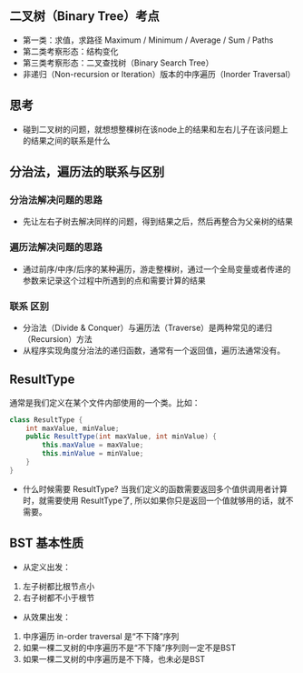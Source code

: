 ## 二叉树（Binary Tree）考点
- 第一类：求值，求路径 Maximum / Minimum / Average / Sum / Paths
- 第二类考察形态：结构变化
- 第三类考察形态：二叉查找树（Binary Search Tree）
- 非递归（Non-recursion or Iteration）版本的中序遍历（Inorder Traversal）

## 思考
- 碰到二叉树的问题，就想想整棵树在该node上的结果和左右儿子在该问题上的结果之间的联系是什么

## 分治法，遍历法的联系与区别
### 分治法解决问题的思路
- 先让左右子树去解决同样的问题，得到结果之后，然后再整合为父亲树的结果
### 遍历法解决问题的思路
- 通过前序/中序/后序的某种遍历，游走整棵树，通过一个全局变量或者传递的参数来记录这个过程中所遇到的点和需要计算的结果
### 联系 区别
- 分治法（Divide & Conquer）与遍历法（Traverse）是两种常见的递归（Recursion）方法
- 从程序实现角度分治法的递归函数，通常有一个返回值，遍历法通常没有。

## ResultType
通常是我们定义在某个文件内部使用的一个类。比如：
```Java
class ResultType {
    int maxValue, minValue;
    public ResultType(int maxValue, int minValue) {
        this.maxValue = maxValue;
        this.minValue = minValue;
    }
}
```
- 什么时候需要 ResultType?
当我们定义的函数需要返回多个值供调用者计算时，就需要使用 ResultType了, 所以如果你只是返回一个值就够用的话，就不需要。

## BST 基本性质
- 从定义出发：
1. 左子树都比根节点小
2. 右子树都不小于根节
- 从效果出发：
1. 中序遍历 in-order traversal 是“不下降”序列
2. 如果一棵二叉树的中序遍历不是“不下降”序列则一定不是BST
3. 如果一棵二叉树的中序遍历是不下降，也未必是BST
